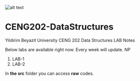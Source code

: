 ![alt text](http://euravon.ybu.edu.tr/wp-content/uploads/2016/10/YBU_logo-300x300.jpg "YBU Computer Engineering")

# CENG202-DataStructures
Yildirim Beyazit University CENG 202 Data Structures LAB Notes

Below labs are available right now. Every week will update. NP

1. LAB-1
2. LAB-2

In **the src** folder you can access **raw** codes.